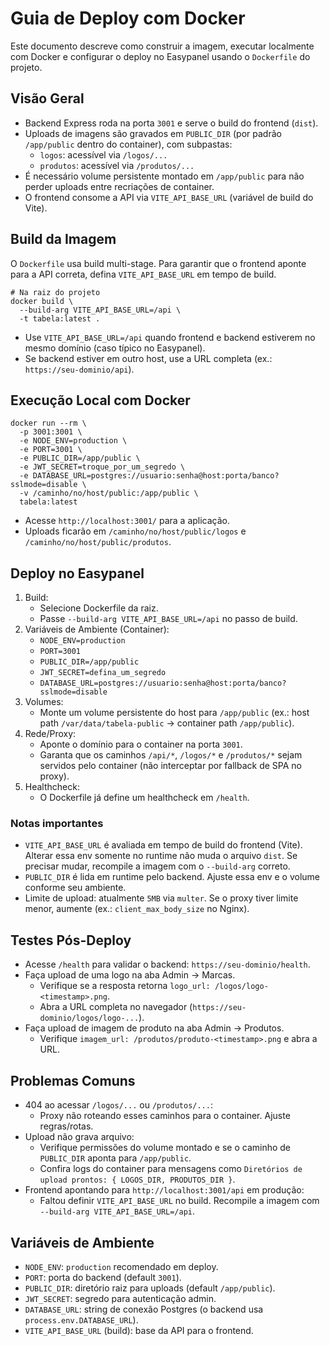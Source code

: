# Guia de Deploy com Docker

Este documento descreve como construir a imagem, executar localmente com Docker e configurar o deploy no Easypanel usando o `Dockerfile` do projeto.

## Visão Geral

- Backend Express roda na porta `3001` e serve o build do frontend (`dist`).
- Uploads de imagens são gravados em `PUBLIC_DIR` (por padrão `/app/public` dentro do container), com subpastas:
  - `logos`: acessível via `/logos/...`
  - `produtos`: acessível via `/produtos/...`
- É necessário volume persistente montado em `/app/public` para não perder uploads entre recriações de container.
- O frontend consome a API via `VITE_API_BASE_URL` (variável de build do Vite).

## Build da Imagem

O `Dockerfile` usa build multi-stage. Para garantir que o frontend aponte para a API correta, defina `VITE_API_BASE_URL` em tempo de build.

```
# Na raiz do projeto
docker build \
  --build-arg VITE_API_BASE_URL=/api \
  -t tabela:latest .
```

- Use `VITE_API_BASE_URL=/api` quando frontend e backend estiverem no mesmo domínio (caso típico no Easypanel).
- Se backend estiver em outro host, use a URL completa (ex.: `https://seu-dominio/api`).

## Execução Local com Docker

```
docker run --rm \
  -p 3001:3001 \
  -e NODE_ENV=production \
  -e PORT=3001 \
  -e PUBLIC_DIR=/app/public \
  -e JWT_SECRET=troque_por_um_segredo \
  -e DATABASE_URL=postgres://usuario:senha@host:porta/banco?sslmode=disable \
  -v /caminho/no/host/public:/app/public \
  tabela:latest
```

- Acesse `http://localhost:3001/` para a aplicação.
- Uploads ficarão em `/caminho/no/host/public/logos` e `/caminho/no/host/public/produtos`.

## Deploy no Easypanel

1. Build:
   - Selecione Dockerfile da raiz.
   - Passe `--build-arg VITE_API_BASE_URL=/api` no passo de build.
2. Variáveis de Ambiente (Container):
   - `NODE_ENV=production`
   - `PORT=3001`
   - `PUBLIC_DIR=/app/public`
   - `JWT_SECRET=defina_um_segredo`
   - `DATABASE_URL=postgres://usuario:senha@host:porta/banco?sslmode=disable`
3. Volumes:
   - Monte um volume persistente do host para `/app/public` (ex.: host path `/var/data/tabela-public` → container path `/app/public`).
4. Rede/Proxy:
   - Aponte o domínio para o container na porta `3001`.
   - Garanta que os caminhos `/api/*`, `/logos/*` e `/produtos/*` sejam servidos pelo container (não interceptar por fallback de SPA no proxy).
5. Healthcheck:
   - O Dockerfile já define um healthcheck em `/health`.

### Notas importantes

- `VITE_API_BASE_URL` é avaliada em tempo de build do frontend (Vite). Alterar essa env somente no runtime não muda o arquivo `dist`. Se precisar mudar, recompile a imagem com o `--build-arg` correto.
- `PUBLIC_DIR` é lida em runtime pelo backend. Ajuste essa env e o volume conforme seu ambiente.
- Limite de upload: atualmente `5MB` via `multer`. Se o proxy tiver limite menor, aumente (ex.: `client_max_body_size` no Nginx).

## Testes Pós-Deploy

- Acesse `/health` para validar o backend: `https://seu-dominio/health`.
- Faça upload de uma logo na aba Admin → Marcas.
  - Verifique se a resposta retorna `logo_url: /logos/logo-<timestamp>.png`.
  - Abra a URL completa no navegador (`https://seu-dominio/logos/logo-...`).
- Faça upload de imagem de produto na aba Admin → Produtos.
  - Verifique `imagem_url: /produtos/produto-<timestamp>.png` e abra a URL.

## Problemas Comuns

- 404 ao acessar `/logos/...` ou `/produtos/...`:
  - Proxy não roteando esses caminhos para o container. Ajuste regras/rotas.
- Upload não grava arquivo:
  - Verifique permissões do volume montado e se o caminho de `PUBLIC_DIR` aponta para `/app/public`.
  - Confira logs do container para mensagens como `Diretórios de upload prontos: { LOGOS_DIR, PRODUTOS_DIR }`.
- Frontend apontando para `http://localhost:3001/api` em produção:
  - Faltou definir `VITE_API_BASE_URL` no build. Recompile a imagem com `--build-arg VITE_API_BASE_URL=/api`.

## Variáveis de Ambiente

- `NODE_ENV`: `production` recomendado em deploy.
- `PORT`: porta do backend (default `3001`).
- `PUBLIC_DIR`: diretório raiz para uploads (default `/app/public`).
- `JWT_SECRET`: segredo para autenticação admin.
- `DATABASE_URL`: string de conexão Postgres (o backend usa `process.env.DATABASE_URL`).
- `VITE_API_BASE_URL` (build): base da API para o frontend.